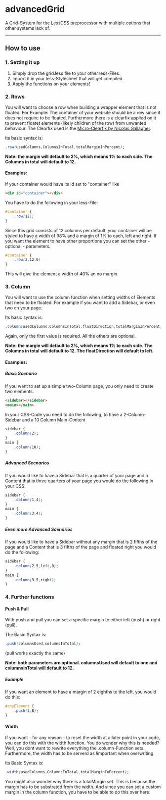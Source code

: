 advancedGrid
============

A Grid-System for the LessCSS preprocessor with multiple options that other systems lack of.
****
How to use
----
### 1. Setting it up
1. Simply drop the grid.less file to your other less-Files.
2. Import it in your less-Stylesheet that will get compiled.
3. Apply the functions on your elements!

### 2. Rows
You will want to choose a row when building a wrapper element that is not floated.
For Example: The container of your website should be a row since it does not require to be floated. Furthermore there is a clearfix applied on it to prevent floatet elements (likely children of the row) from unwanted behaviour. The Clearfix used is the [Micro-Clearfix by Nicolas Gallagher](http://nicolasgallagher.com/micro-clearfix-hack/).

Its basic syntax is: 
``` css
.row(usedColumns,ColumnsInTotal,totalMarginInPercent);
```

**Note: the margin will default to 2%, which means 1% to each side. The Columns in total will default to 12.**

#### Examples:

If your container would have its id set to  "container" like 
```html 
<div id="container"></div>
```
You have to do the following in your less-File:
``` css
#container {
	.row(12);
}
```
	
Since this grid consists of 12 columns per default, your container will be styled to have a width of 98% and a margin of 1% to each, left and right.
If you want the element to have other proportions you can set the other - optional - parameters.
``` css 
#container {
	.row(3,12,0)
} 
```
This will give the element a width of 40% an no margin.

### 3. Column
You will want to use the column function when setting widths of Elements that need to be floated. For example if you want to add a Sidebar, or even two on your page.

Its basic syntax is: 
``` css 
.column(usedColumns,ColumnsInTotal,floatDirection,totalMarginInPercent); 
``` 

Again, only the first value is required. All the others are optional.

**Note: the margin will default to 2%, which means 1% to each side. The Columns in total will default to 12. The floatDirection will default to left.**

#### Examples:
		
##### Basic Scenario
If you want to set up a simple two-Column page, you only need to create two elements.

``` html
<sidebar></sidebar>
<main></main>
```

In your CSS-Code you need to do the following, to have a 2-Column-Sidebar and a 10 Column Main-Content

``` css
sidebar {
	.column(2);
}
main {
	.column(10);
}
```
##### Advanced Scenarios
If you would like to have a Sidebar that is a quarter of your page and a Content that is three quarters of your page you would do the following in your CSS:

``` css
sidebar {
	.column(1,4);
}
main {
	.column(3,4);
}
```
##### Even more Advanced Scenarios
If you would like to have a Sidebar without any margin that is 2 fifths of the page and a Content that is 3 fifths of the page and floated right you would do the following:

``` css
sidebar {
	.column(2,5,left,0);
}
main {
	.column(3,5,right);
}
```	
### 4. Further functions
#### Push & Pull
With push and pull you can set a specific margin to either left (push) or right (pull).

The Basic Syntax is: 
``` css
.push(columnsUsed,columnsInTotal); 
``` 
(pull works exactly the same)

**Note: both parameters are optional. columnsUsed will default to one and columnsInTotal will default to 12.**

##### Example
If you want an element to have a margin of 2 eighths to the left, you would do this:

``` css
#anyElement {
	.push(2,8);
}
``` 
#### Width
If you want - for any reason - to reset the width at a later point in your code, you can do this with the width function.
You do wonder why this is needed? Well, you dont want to rewrite everything the .column-Function sets. Furthermore, the width has to be serverd as !important when overwriting.

Its Basic Syntax is: 
``` css
.width(usedColumns,ColumnsInTotal,totalMarginInPercent);
```

You might also wonder why there is a totalMargin set. This is because the margin has to be substrated from the width. And since you can set a custom margin in the column function, you have to be able to do this over here. 
 		
